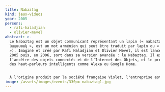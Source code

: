 ```yaml
---
title: Nabaztag
kind: jeux-videos
year: 2005
persons:
  - rafi-haladjian
  - olivier-mevel
abstract: >-
  Le Nabaztag est un objet communicant représentant un lapin (« nabaztag », «
  նապաստակ », est un mot arménien qui peut être traduit par lapin ou « lièvre
  »). Imaginé et créé par Rafi Haladjian et Olivier Mevel, il est lancé en juin
  2005 puis, en 2006, sort dans sa version avancée : le Nabaztag. Il est
  l’ancêtre des objets connectés et de l’Internet des Objets, et le précurseur
  des haut-parleurs intelligents comme Alexa ou Google Home.


  À l'origine produit par la société française Violet, l'entreprise est acquise par l'éditeur de jeux vidéo Mindscape en octobre 2009, puis reprise par Aldebaran Robotics en octobre 2011.
image: /assets/images/events/330px-nabaztag1.jpg
---
```


